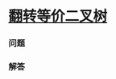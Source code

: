 # [翻转等价二叉树](https://leetcode-cn.com/problems/flip-equivalent-binary-trees)

### 问题

### 解答

```

```

